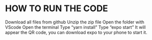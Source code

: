 # HOW TO RUN THE CODE
Download all files from github
Unzip the zip file
Open the folder with VScode
Open the terminal
Type “yarn install” 
Type “expo start”
It will appear the QR code, you can download expo to your phone to start it. 
